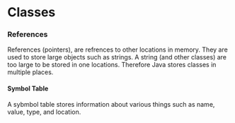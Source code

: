 Classes
=======

### References

References (pointers), are refrences to other locations in memory.
They are used to store large objects such as strings.
A string (and other classes) are too large to be stored in one locations.
Therefore Java stores classes in multiple places.

#### Symbol Table

A sybmbol table stores information about various things such as name, value, type, and location.

